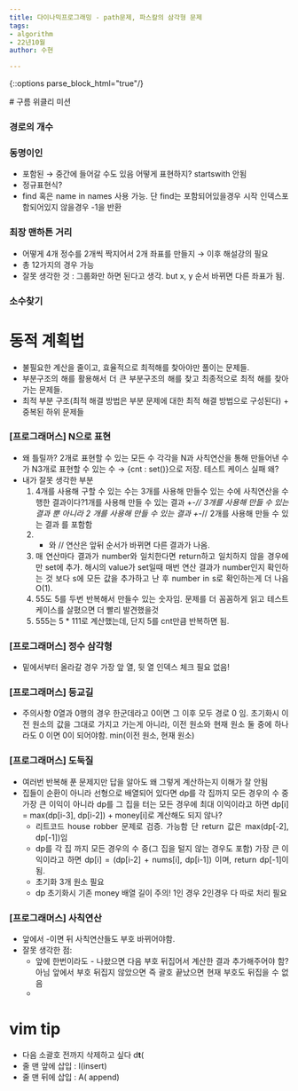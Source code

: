 ```yaml
---
title: 다이나믹프로그래밍 - path문제, 파스칼의 삼각형 문제
tags:
- algorithm
- 22년10월
author: 수현

---
```


{::options parse_block_html="true"/}
<div style = "text-align: justify">
# 구름 위클리 미션

### 경로의 개수

### 동명이인
- 포함된  → 중간에 들어갈 수도 있음 어떻게 표현하지? startswith 안됨
- 정규표현식?
- find 혹은 name in names 사용 가능. 단 find는 포함되어있을경우 시작 인덱스포함되어있지 않을경우 -1을 반환

### 최장 맨하튼 거리
- 어떻게 4개 정수를 2개씩 짝지어서 2개 좌표를 만들지 → 이후 해설강의 필요
- 총 12가지의 경우 가능
- 잘못 생각한 것 : 그룹화만 하면 된다고 생각. but x, y 순서 바뀌면 다른 좌표가 됨.

### 소수찾기

# 동적 계획법

- 불필요한 계산을 줄이고, 효율적으로 최적해를 찾아야만 풀이는 문제들.
- 부분구조의 해를 활용해서 더 큰 부분구조의 해를 찾고 최종적으로 최적 해를 찾아가는 문제들.
- 최적 부분 구조(최적 해결 방법은 부분 문제에 대한 최적 해결 방법으로 구성된다) + 중복된 하위 문제들

### [프로그래머스] N으로 표현

- 왜 틀릴까? 2개로 표현할 수 있는 모든 수 각각을 N과 사칙연산을 통해 만들어낸 수가 N3개로 표현할 수 있는 수 → {cnt : set()}으로 저장. 테스트 케이스 실패 왜?
- 내가 잘못 생각한 부분
    1. 4개를 사용해 구할 수 있는 수는 3개를 사용해 만들수 있는 수에 사칙연산을 수행한  결과이다?1개를 사용해 만들 수 있는 결과 +-*// 3개를 사용해 만들 수 있는 결과 뿐 아니라 2 개를 사용해 만들 수 있는 결과 +-*// 2개를 사용해 만들 수 있는 결과 를 포함함
    2. - 와 // 연산은 앞뒤 순서가 바뀌면 다른 결과가 나옴.
    3. 매 연산마다 결과가 number와 일치한다면 return하고 일치하지 않을 경우에만 set에 추가. 해시의 value가 set일때 매번 연산 결과가 number인지 확인하는 것 보다 s에 모든 값을 추가하고 난 후 number in s로 확인하는게 더 나음 O(1). 
    4. 55도 5를 두번 반복해서 만들수 있는 숫자임. 문제를 더 꼼꼼하게 읽고 테스트케이스를 살폈으면 더 빨리 발견했을것
    5. 555는 5 * 111로 계산했는데, 단지 5를 cnt만큼 반복하면 됨.

### [프로그래머스] 정수 삼각형

- 밑에서부터 올라갈 경우 가장 앞 열, 뒷 열 인덱스 체크 필요 없음!

### [프로그래머스] 등교길

- 주의사항 0열과 0행의 경우 한군데라고 0이면 그 이후 모두 경로 0 임. 초기화시 이전 원소의 값을 그대로 가지고 가는게 아니라, 이전 원소와 현재 원소 둘 중에 하나라도 0 이면 0이 되어야함. min(이전 원소, 현재 원소)

### [프로그래머스] 도둑질

- 여러번 반복해 푼 문제지만 답을 알아도 왜 그렇게 계산하는지 이해가 잘 안됨
- 집들이 순환이 아니라 선형으로 배열되어 있다면 dp를 각 집까지 모든 경우의 수 중 가장 큰 이익이 아니라 dp를 그 집을 터는 모든 경우에 최대 이익이라고 하면 dp[i] = max(dp[i-3], dp[i-2]) + money[i]로 계산해도 되지 않나?
    - 리트코드 house robber 문제로 검증. 가능함 단 return 값은 max(dp[-2], dp[-1])임
    - dp를 각 집 까지 모든 경우의 수 중(그 집을 털지 않는 경우도 포함) 가장 큰 이익이라고 하면 dp[i] = (dp[i-2] + nums[i], dp[i-1]) 이며, return dp[-1]이 됨.
    - 초기화 3개 원소 필요
    - dp 초기화시 기존 money 배열 길이 주의!  1인 경우 2인경우 다 따로 처리 필요

### [프로그래머스] 사칙연산

- 앞에서 -이면 뒤 사칙연산들도 부호 바뀌어야함.
- 잘못 생각한 점:
    - 앞에 한번이라도 - 나왔으면 다음 부호 뒤집어서 계산한 결과 추가해주어야 함? 아님 앞에서 부호 뒤집지 않았으면 즉 괄호 끝났으면 현재 부호도 뒤집을 수 없음
    - 

# vim tip

- 다음 소괄호 전까지 삭제하고 싶다 d**t**(
- 줄 맨 앞에 삽입 : I(insert)
- 줄 맨 뒤에 삽입 : A( append)
